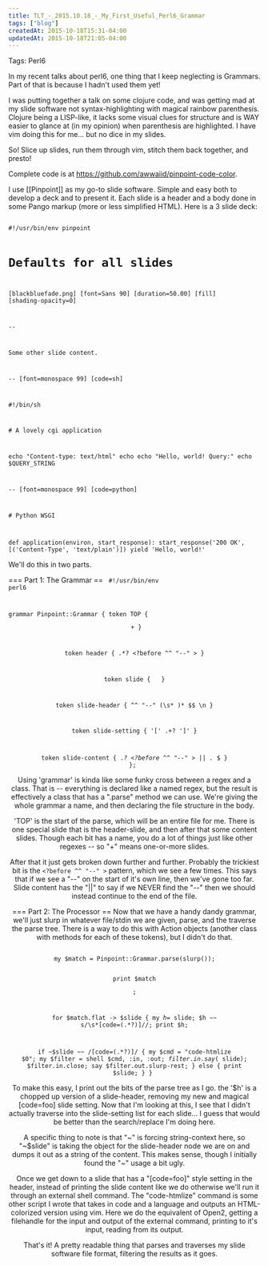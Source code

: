 ```yaml
---
title: TLT_-_2015.10.18_-_My_First_Useful_Perl6_Grammar
tags: ["blog"]
createdAt: 2015-10-18T15:31-04:00
updatedAt: 2015-10-18T21:05-04:00
---
```


Tags: Perl6

In my recent talks about perl6, one thing that I keep neglecting is Grammars. Part of that is because I hadn't used them yet!

I was putting together a talk on some clojure code, and was getting mad at my slide software not syntax-highlighting with magical rainbow parenthesis. Clojure being a LISP-like, it lacks some visual clues for structure and is WAY easier to glance at (in my opinion) when parenthesis are highlighted. I have vim doing this for me... but no dice in my slides.

So! Slice up slides, run them through vim, stitch them back together, and presto!

Complete code is at https://github.com/awwaiid/pinpoint-code-color.

I use [[Pinpoint]] as my go-to slide software. Simple and easy both to develop a deck and to present it. Each slide is a header and a body done in some Pango markup (more or less simplified HTML). Here is a 3 slide deck:

<code>
#!/usr/bin/env pinpoint

# Defaults for all slides
[blackbluefade.png]
[font=Sans 90]
[duration=50.00]
[fill]
[shading-opacity=0]

--

Some other slide content.

-- [font=monospace 99] [code=sh]

\#!/bin/sh

\# A lovely cgi application

echo "Content-type: text/html"
echo
echo "Hello, world! Query:"
echo $QUERY_STRING

-- [font=monospace 99] [code=python]

\# Python WSGI

def application(environ, start_response):
    start_response('200 OK', [('Content-Type', 'text/plain')])
    yield 'Hello, world!'
</code>

We'll do this in two parts.

=== Part 1: The Grammar ==
<code class="perl6">
#!/usr/bin/env perl6

grammar Pinpoint::Grammar {
  token TOP {
    <header>
    <slide>+
  }

  token header { .*? <?before ^^ "--" > }

  token slide {
    <slide-header>
    <slide-content>
  }

  token slide-header { ^^ "--" (\s* <slide-setting>)* $$ \n }

  token slide-setting { '[' .+? ']' }

  token slide-content { .*? <?before ^^ "--" > || .* $ }
};
</code>

Using 'grammar' is kinda like some funky cross between a regex and a class. That is -- everything is declared like a named regex, but the result is effectively a class that has a ".parse" method we can use. We're giving the whole grammar a name, and then declaring the file structure in the body.

'TOP' is the start of the parse, which will be an entire file for me. There is one special slide that is the header-slide, and then after that some content slides. Though each bit has a name, you do a lot of things just like other regexes -- so "<slide>+" means one-or-more slides.

After that it just gets broken down further and further. Probably the trickiest bit is the <code><?before ^^ "--" ></code> pattern, which we see a few times. This says that if we see a "--" on the start of it's own line, then we've gone too far. Slide content has the "||" to say if we NEVER find the "--" then we should instead continue to the end of the file.

=== Part 2: The Processor ==
Now that we have a handy dandy grammar, we'll just slurp in whatever file/stdin we are given, parse, and the traverse the parse tree. There is a way to do this with Action objects (another class with methods for each of these tokens), but I didn't do that.

<code class="perl6">
my $match = Pinpoint::Grammar.parse(slurp());

print $match<header>;

for $match<slide>.flat -> $slide {
  my $h = ~$slide<slide-header>;
  $h ~~ s/\s*\[code\=(.*?)\]//;
  print $h;

  if ~$slide<slide-header> ~~ /\[code\=(.*?)\]/ {
    my $cmd = "code-htmlize $0";
    my $filter = shell $cmd, :in, :out;
    $filter.in.say(~$slide<slide-content>);
    $filter.in.close;
    say $filter.out.slurp-rest;
  } else {
    print $slide<slide-content>;
  }
}
</code>

To make this easy, I print out the bits of the parse tree as I go.  the '$h' is a chopped up version of a slide-header, removing my new and magical [code=foo] slide setting. Now that I'm looking at this, I see that I didn't actually traverse into the slide-setting list for each slide... I guess that would be better than the search/replace I'm doing here.

A specific thing to note is that "~" is forcing string-context here, so "~$slide<slide-header>" is taking the object for the slide-header node we are on and dumps it out as a string of the content. This makes sense, though I initially found the "~" usage a bit ugly.

Once we get down to a slide that has a "[code=foo]" style setting in the header, instead of printing the slide content like we do otherwise we'll run it through an external shell command. The "code-htmlize" command is some other script I wrote that takes in code and a language and outputs an HTML-colorized version using vim. Here we do the equivalent of Open2, getting a filehandle for the input and output of the external command, printing to it's input, reading from its output.

That's it! A pretty readable thing that parses and traverses my slide software file format, filtering the results as it goes.

